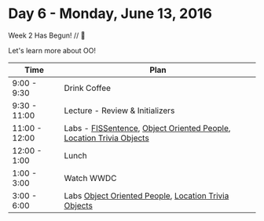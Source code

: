 # Day 6 - Monday, June 13, 2016

Week 2 Has Begun! // :blue_heart:

Let's learn more about OO!

Time        |   Plan   |
----------------|-------
9:00 - 9:30          | Drink Coffee
9:30 - 11:00   | Lecture - Review & Initializers 
11:00 - 12:00   | Labs - [FISSentence](https://learn.co/tracks/ios-new/objects-in-objective-c/basic-objects/fissentence), [Object Oriented People](https://learn.co/tracks/ios-new/objects-in-objective-c/basic-objects/object-oriented-people), [Location Trivia Objects](https://learn.co/tracks/ios-new/objects-in-objective-c/basic-objects/location-trivia-objects)
12:00 - 1:00    | Lunch
1:00 - 3:00     | Watch WWDC
3:00 - 6:00    | Labs [Object Oriented People](https://learn.co/tracks/ios-new/objects-in-objective-c/basic-objects/object-oriented-people), [Location Trivia Objects](https://learn.co/tracks/ios-new/objects-in-objective-c/basic-objects/location-trivia-objects)

